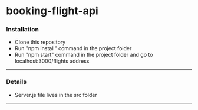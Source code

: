 # booking-flight-api

### Installation

- Clone this repository
- Run "npm install" command in the project folder
- Run "npm start" command in the project folder and go to localhost:3000/flights address

------------

### Details

- Server.js file lives in the src folder
------------